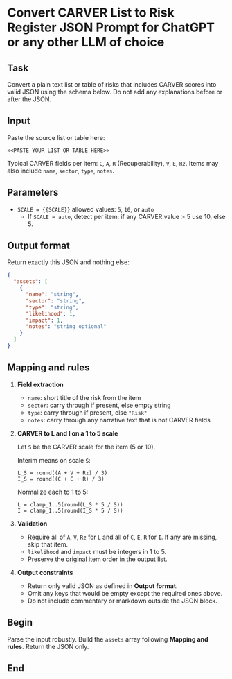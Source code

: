 # Convert CARVER List to Risk Register JSON Prompt for ChatGPT or any other LLM of choice

## Task

Convert a plain text list or table of risks that includes CARVER scores into valid JSON using the schema below. Do not add any explanations before or after the JSON.

## Input

Paste the source list or table here:

```text
<<PASTE YOUR LIST OR TABLE HERE>>
```

Typical CARVER fields per item: `C`, `A`, `R` (Recuperability), `V`, `E`, `Rz`. Items may also include `name`, `sector`, `type`, `notes`.

## Parameters

- `SCALE = {{SCALE}}`  allowed values: `5`, `10`, or `auto`
  - If `SCALE = auto`, detect per item: if any CARVER value > 5 use 10, else 5.

## Output format

Return exactly this JSON and nothing else:

```json
{
  "assets": [
    {
      "name": "string",
      "sector": "string",
      "type": "string",
      "likelihood": 1,
      "impact": 1,
      "notes": "string optional"
    }
  ]
}
```

## Mapping and rules

1. **Field extraction**

   - `name`: short title of the risk from the item
   - `sector`: carry through if present, else empty string
   - `type`: carry through if present, else `"Risk"`
   - `notes`: carry through any narrative text that is not CARVER fields

2. **CARVER to L and I on a 1 to 5 scale**

   Let `S` be the CARVER scale for the item (5 or 10).

   Interim means on scale `S`:

   ```
   L_S = round((A + V + Rz) / 3)
   I_S = round((C + E + R) / 3)
   ```

   Normalize each to 1 to 5:

   ```
   L = clamp_1..5(round(L_S * 5 / S))
   I = clamp_1..5(round(I_S * 5 / S))
   ```

3. **Validation**

   - Require all of `A`, `V`, `Rz` for `L` and all of `C`, `E`, `R` for `I`. If any are missing, skip that item.
   - `likelihood` and `impact` must be integers in 1 to 5.
   - Preserve the original item order in the output list.

4. **Output constraints**

   - Return only valid JSON as defined in **Output format**.
   - Omit any keys that would be empty except the required ones above.
   - Do not include commentary or markdown outside the JSON block.

## Begin

Parse the input robustly. Build the `assets` array following **Mapping and rules**. Return the JSON only.

## End

